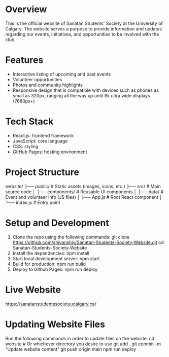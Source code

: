 # Overview
This is the official website of Sanatan Students' Society at the University of Calgary. The website serves a purpose to provide information and updates regarding our events, initiatives, and opportunities to be involved with the club.

# Features
- Interactive listing of upcoming and past events
- Volunteer opportunities
- Photos and community highlights
- Responsive design that is compatible with devices such as phones as small as 320px, ranging all the way up until 8k ultra wide displays (7680px+)

# Tech Stack
- React.js: frontend framework
- JavaScript: core language
- CSS: styling
- GitHub Pages: hosting environment

# Project Structure
website/
├── public/          # Static assets (images, icons, etc.)
├── src/             # Main source code
│   ├── components/  # Reusable UI components
│   ├── data/        # Event and volunteer info (JS files)
│   ├── App.js       # Root React component
│   └── index.js     # Entry point

# Setup and Development
1. Clone the repo using the following commands:
    git clone https://github.com/shivanshiv/Sanatan-Students-Society-Website.git
    cd Sanatan-Students-Society-Website
2. Install the dependencies:
    npm install
3. Start local development server:
    npm start
4. Build for production:
    npm run build
5. Deploy to Github Pages:
    npm run deploy

# Live Website
https://sanatanstudentssocietyucalgary.ca/

# Updating Website Files
Run the following commands in order to update files on the website:
cd website              # Or whichever directory you desire to use
git add .
git commit -m "Update website content"
git push origin main
npm run deploy

